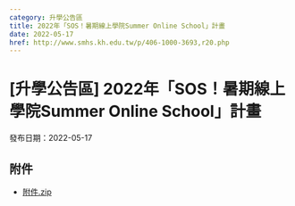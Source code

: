 ```yaml
---
category: 升學公告區
title: 2022年「SOS！暑期線上學院Summer Online School」計畫
date: 2022-05-17
href: http://www.smhs.kh.edu.tw/p/406-1000-3693,r20.php
---
```


# [升學公告區] 2022年「SOS！暑期線上學院Summer Online School」計畫

發布日期：2022-05-17



## 附件

- [附件.zip](https://www.smhs.kh.edu.tw/app/index.php?Action=downloadfile&file=WVhSMFlXTm9MemN2Y0hSaFh6TTBOekJmTmpFNE9ETTNNRjgzTkRJME1pNTZhWEE9&fname=DGGGROTSYWQO41XX50LKSWHGRK30OOLKDGUWTSKK4125MLVWKPROVTPOUSSSPKPO)
